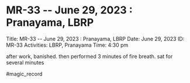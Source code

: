 # MR-33 -- June 29, 2023 : Pranayama, LBRP

Title: MR-33 -- June 29, 2023 : Pranayama, LBRP
Date: June 29, 2023
ID: MR-33
Activities: LBRP, Pranayama
Time: 4:30 pm

after work, banished. then performed 3 minutes of fire breath. sat for several minutes

#magic_record

